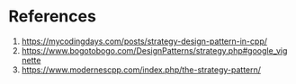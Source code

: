 # References
1. https://mycodingdays.com/posts/strategy-design-pattern-in-cpp/
2. https://www.bogotobogo.com/DesignPatterns/strategy.php#google_vignette
3. https://www.modernescpp.com/index.php/the-strategy-pattern/
